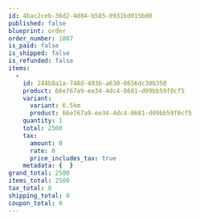 ```yaml
---
id: 4bac2ceb-36d2-4d84-b585-0931bd015bd0
published: false
blueprint: order
order_number: 1007
is_paid: false
is_shipped: false
is_refunded: false
items:
  -
    id: 244b8a1a-748d-493b-a630-0656dc30b350
    product: 66e767a9-ee34-4dc4-8681-d09bb59f0cf5
    variant:
      variant: 6.5km
      product: 66e767a9-ee34-4dc4-8681-d09bb59f0cf5
    quantity: 1
    total: 2500
    tax:
      amount: 0
      rate: 0
      price_includes_tax: true
    metadata: {  }
grand_total: 2500
items_total: 2500
tax_total: 0
shipping_total: 0
coupon_total: 0
---
```


